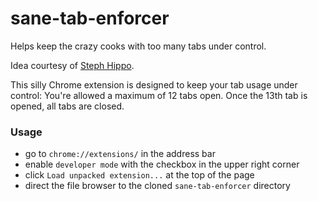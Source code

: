 # sane-tab-enforcer

Helps keep the crazy cooks with too many tabs under control.

Idea courtesy of [Steph Hippo](https://github.com/StephHippo).

This silly Chrome extension is designed to keep your tab usage under control:
You're allowed a maximum of 12 tabs open. Once the 13th tab is opened, all tabs
are closed.

### Usage
- go to `chrome://extensions/` in the address bar
- enable `developer mode` with the checkbox in the upper right corner
- click `Load unpacked extension...` at the top of the page
- direct the file browser to the cloned `sane-tab-enforcer` directory
